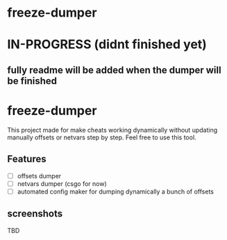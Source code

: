 # freeze-dumper
# IN-PROGRESS (didnt finished yet)
## fully readme will be added when the dumper will be finished

# freeze-dumper
This project made for make cheats working dynamically without updating manually offsets or netvars step by step.
Feel free to use this tool.

## Features
- [ ] offsets dumper
- [ ] netvars dumper (csgo for now)
- [ ] automated config maker for dumping dynamically a bunch of offsets

## screenshots
TBD